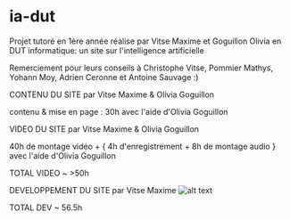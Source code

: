 # ia-dut
Projet tutoré en 1ère année réalise par Vitse Maxime et Goguillon Olivia en DUT informatique: un site sur l'intelligence artificielle

Remerciement pour leurs conseils à Christophe Vitse, Pommier Mathys, Yohann Moy, Adrien Ceronne et Antoine Sauvage :)

  CONTENU DU SITE par Vitse Maxime & Olivia Goguillon

contenu & mise en page : 30h avec l'aide d'Olivia Goguillon

  VIDEO DU SITE par Vitse Maxime & Olivia Goguillon
  
40h de montage vidéo   + { 4h d'enregistrement + 8h de montage audio } avec l'aide d'Olivia Goguillon

TOTAL VIDEO ~ >50h 

  DEVELOPPEMENT DU SITE par Vitse Maxime
![alt text](https://i.ibb.co/9wvD9WN/Screenshot-1.png)

TOTAL DEV ~ 56.5h 
